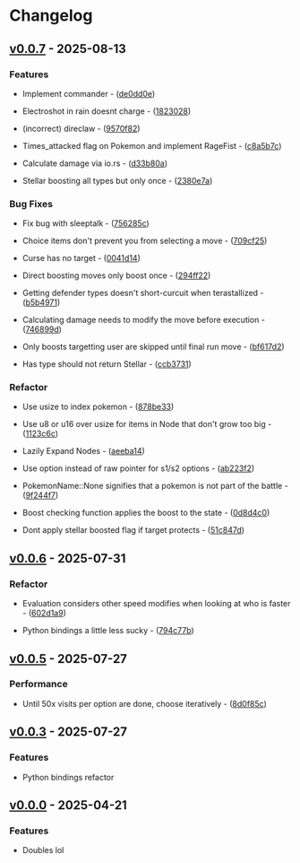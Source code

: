 # Changelog

## [v0.0.7](https://github.com/pmariglia/poke-engine-doubles/releases/tag/v0.0.7) - 2025-08-13

### Features

- Implement commander - ([de0dd0e](https://github.com/pmariglia/poke-engine-doubles/commit/de0dd0ee587001d3ed50cee265608f76587a847c))

- Electroshot in rain doesnt charge - ([1823028](https://github.com/pmariglia/poke-engine-doubles/commit/18230284dbdc7c02b30c425f491cc37bc26431f8))

- (incorrect) direclaw - ([9570f82](https://github.com/pmariglia/poke-engine-doubles/commit/9570f821cc87177bfb9e4e1ea5ea4b91d229a75d))

- Times_attacked flag on Pokemon and implement RageFist - ([c8a5b7c](https://github.com/pmariglia/poke-engine-doubles/commit/c8a5b7c72b6d7f3346543680fd525a857188c42a))

- Calculate damage via io.rs - ([d33b80a](https://github.com/pmariglia/poke-engine-doubles/commit/d33b80ad3822a509c110a6e94904f475c847ab83))

- Stellar boosting all types but only once - ([2380e7a](https://github.com/pmariglia/poke-engine-doubles/commit/2380e7ab6705d11130f9a6bdb42e121e01665e90))


### Bug Fixes

- Fix bug with sleeptalk - ([756285c](https://github.com/pmariglia/poke-engine-doubles/commit/756285cdba661abfb8b8fd8cc54c865c88cf3daa))

- Choice items don't prevent you from selecting a move - ([709cf25](https://github.com/pmariglia/poke-engine-doubles/commit/709cf25e95e248913ef4b3e15863d74a18441c1b))

- Curse has no target - ([0041d14](https://github.com/pmariglia/poke-engine-doubles/commit/0041d14628cae9c7ffb4c78d56880095792ca9cb))

- Direct boosting moves only boost once - ([294ff22](https://github.com/pmariglia/poke-engine-doubles/commit/294ff22302c131f11449960bcd5d4bee08cdf418))

- Getting defender types doesn't short-curcuit when terastallized - ([b5b4971](https://github.com/pmariglia/poke-engine-doubles/commit/b5b4971ec435b39fa56d10058e55508dfd236b4a))

- Calculating damage needs to modify the move before execution - ([746899d](https://github.com/pmariglia/poke-engine-doubles/commit/746899deec23da8d5e5833d932e60dfd08bda171))

- Only boosts targetting user are skipped until final run move - ([bf617d2](https://github.com/pmariglia/poke-engine-doubles/commit/bf617d2f80c2ae14a35496ce6f53d286f6ff131c))

- Has type should not return Stellar - ([ccb3731](https://github.com/pmariglia/poke-engine-doubles/commit/ccb373176459459fdd53c90d576580bf85f9e59a))


### Refactor

- Use usize to index pokemon - ([878be33](https://github.com/pmariglia/poke-engine-doubles/commit/878be3311164dcf2514c28614f87de03cdba2dba))

- Use u8 or u16 over usize for items in Node that don't grow too big - ([1123c6c](https://github.com/pmariglia/poke-engine-doubles/commit/1123c6ceaf3db90d200ae36dd8f5cb1790004d92))

- Lazily Expand Nodes - ([aeeba14](https://github.com/pmariglia/poke-engine-doubles/commit/aeeba144991a259cea29ba045dd6d22bfc91abc8))

- Use option instead of raw pointer for s1/s2 options - ([ab223f2](https://github.com/pmariglia/poke-engine-doubles/commit/ab223f20d169e28d8436a1eebbb0eba58aa637b1))

- PokemonName::None signifies that a pokemon is not part of the battle - ([9f244f7](https://github.com/pmariglia/poke-engine-doubles/commit/9f244f77646f0cbbeba8b45efd6e938ad05175af))

- Boost checking function applies the boost to the state - ([0d8d4c0](https://github.com/pmariglia/poke-engine-doubles/commit/0d8d4c0c20b6be96e4e68546519103caa02169be))

- Dont apply stellar boosted flag if target protects - ([51c847d](https://github.com/pmariglia/poke-engine-doubles/commit/51c847da33a1746093038fd7fe677673f6c0b915))

## [v0.0.6](https://github.com/pmariglia/poke-engine-doubles/releases/tag/v0.0.6) - 2025-07-31

### Refactor

- Evaluation considers other speed modifies when looking at who is faster - ([602d1a9](https://github.com/pmariglia/poke-engine-doubles/commit/602d1a9e0ceb65d2aa2f42e4b2983c4ada3e3de7))

- Python bindings a little less sucky - ([794c77b](https://github.com/pmariglia/poke-engine-doubles/commit/794c77bf7c75b33823b189d7d2471b39ddfa3cd2))

## [v0.0.5](https://github.com/pmariglia/poke-engine-doubles/releases/tag/v0.0.5) - 2025-07-27

### Performance

- Until 50x visits per option are done, choose iteratively - ([8d0f85c](https://github.com/pmariglia/poke-engine-doubles/commit/8d0f85cbe85bd538a773fe92d62a51b127103fbb))

## [v0.0.3](https://github.com/pmariglia/poke-engine-doubles/releases/tag/v0.0.3) - 2025-07-27

### Features
- Python bindings refactor

## [v0.0.0](https://github.com/pmariglia/poke-engine-doubles/releases/tag/v0.0.0) - 2025-04-21

### Features

- Doubles lol